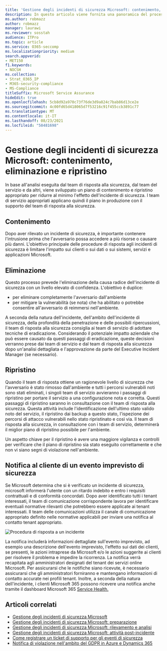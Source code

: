 ```yaml
---
title: 'Gestione degli incidenti di sicurezza Microsoft: contenimento, eliminazione e ripristino'
description: In questo articolo viene fornita una panoramica del processo di contenimento, eliminazione e ripristino della gestione degli incidenti di sicurezza nei servizi online Microsoft.
ms.author: robmazz
author: robmazz
manager: laurawi
ms.reviewer: sosstah
audience: ITPro
ms.topic: article
ms.service: O365-seccomp
ms.localizationpriority: medium
search.appverid:
- MET150
f1.keywords:
- NOCSH
ms.collection:
- Strat_O365_IP
- M365-security-compliance
- MS-Compliance
titleSuffix: Microsoft Service Assurance
hideEdit: true
ms.openlocfilehash: 5cb8d92a970c73f76de3d9a824c7bab86d13ce2e
ms.sourcegitcommit: 4c00fd65d418065d7f53216c91f455ccb3891c77
ms.translationtype: MT
ms.contentlocale: it-IT
ms.lasthandoff: 08/23/2021
ms.locfileid: "58481698"
---
```

# <a name="microsoft-security-incident-management-containment-eradication-and-recovery"></a>Gestione degli incidenti di sicurezza Microsoft: contenimento, eliminazione e ripristino

In base all'analisi eseguita dal team di risposta alla sicurezza, dal team del servizio e da altri, viene sviluppato un piano di contenimento e ripristino appropriato per ridurre al minimo l'effetto dell'incidente di sicurezza. I team di servizio appropriati applicano quindi il piano in produzione con il supporto del team di risposta alla sicurezza.

## <a name="containment"></a>Contenimento

Dopo aver rilevato un incidente di sicurezza, è importante contenere l'intrusione prima che l'avversario possa accedere a più risorse o causare più danni. L'obiettivo principale delle procedure di risposta agli incidenti di sicurezza è limitare l'impatto sui clienti o sui dati o sui sistemi, servizi e applicazioni Microsoft.

## <a name="eradication"></a>Eliminazione

Questo processo prevede l'eliminazione della causa radice dell'incidente di sicurezza con un livello elevato di confidenza. L'obiettivo è duplice:

- per eliminare completamente l'avversario dall'ambiente
- per mitigare la vulnerabilità (se nota) che ha abilitato o potrebbe consentire all'avversario di reimmersi nell'ambiente.

A seconda della natura dell'incidente, dell'ambito dell'incidente di sicurezza, della profondità della penetrazione e delle possibili ripercussioni, il team di risposta alla sicurezza consiglia ai team di servizio di adottare tecniche di eradicazione. Considerando il potenziale impatto aziendale che può essere causato da questi passaggi di eradicazione, queste decisioni verranno prese dai team di servizio e dal team di risposta alla sicurezza dopo un'analisi dettagliata e l'approvazione da parte del Executive Incident Manager (se necessario).

## <a name="recovery"></a>Ripristino

Quando il team di risposta ottiene un ragionevole livello di sicurezza che l'avversario è stato rimosso dall'ambiente e tutti i percorsi vulnerabili noti sono stati eliminati, i singoli team di servizio avvieranno i passaggi di ripristino per portare il servizio a una configurazione nota e corretta. Questi passaggi di ripristino saranno in consultazione con il team di risposta alla sicurezza. Questa attività include l'identificazione dell'ultimo stato valido noto del servizio, il ripristino dai backup a questo stato, l'ispezione dei percorsi di attacco vulnerabili nello stato ripristinato e così via. Il team di risposta alla sicurezza, in consultazione con i team di servizio, determinerà il miglior piano di ripristino possibile per l'ambiente.

Un aspetto chiave per il ripristino è avere una maggiore vigilanza e controlli per verificare che il piano di ripristino sia stato eseguito correttamente e che non vi siano segni di violazione nell'ambiente.

## <a name="customer-notification-of-security-incident"></a>Notifica al cliente di un evento imprevisto di sicurezza

Se Microsoft determina che si è verificato un incidente di sicurezza, microsoft informerà l'utente con un ritardo indebito e entro i requisiti contrattuali e di conformità concordati. Dopo aver identificato tutti i tenant interessati, il team di comunicazione corrispondente lavora per identificare eventuali normative rilevanti che potrebbero essere applicate ai tenant interessati. Il team delle comunicazioni utilizza il canale di comunicazione appropriato definito nelle normative applicabili per inviare una notifica al contatto tenant appropriato.

![Procedura di risposta a un incidente](../media/assurance-incident-response-process.png)

La notifica includerà informazioni dettagliate sull'evento imprevisto, ad esempio una descrizione dell'evento imprevisto, l'effetto sui dati dei clienti, se presenti, le azioni intraprese da Microsoft e/o le azioni suggerite ai clienti per risolvere il problema e impedire la ricorrenza. La notifica verrà recapitata agli amministratori designati del tenant dei servizi online Microsoft. Per assicurarsi che le notifiche siano ricevute, è necessario assicurarsi che gli amministratori forniranno e mantengano informazioni di contatto accurate nei profili tenant. Inoltre, a seconda della natura dell'incidente, i clienti Microsoft 365 possono ricevere una notifica anche tramite il dashboard Microsoft 365 [Service Health.](http://status.yammer.com/)

## <a name="related-articles"></a>Articoli correlati

- [Gestione degli incidenti di sicurezza Microsoft](assurance-security-incident-management.md)
- [Gestione degli incidenti di sicurezza Microsoft: preparazione](assurance-sim-preparation.md)
- [Gestione degli incidenti di sicurezza Microsoft: rilevamento e analisi](assurance-sim-detection-analysis.md)
- [Gestione degli incidenti di sicurezza Microsoft: attività post-incidente](assurance-sim-post-incident-activity.md)
- [Come registrare un ticket di supporto per gli eventi di sicurezza](/azure/security/fundamentals/event-support-ticket)
- [Notifica di violazione nell'ambito del GDPR in Azure e Dynamics 365](/compliance/regulatory/gdpr-breach-azure-dynamics)
